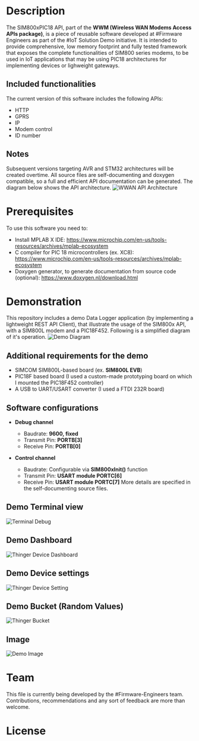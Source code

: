 # Description
The SIM800xPIC18 API, part of the **WWM (Wireless WAN Modems Access APIs package)**, is a piece of reusable software developed at #Firmware Engineers as part of the #IoT Solution Demo initiative.
It is intended to provide comprehensive, low memory footprint and fully tested framework that exposes the complete functionalities of SIM800 series modems, to be used in IoT applications that may be using PIC18 architectures for implementing devices or lighweight gateways.
## Included functionalities 
The current version of this software includes the following APIs:
- HTTP
- GPRS
- IP
- Modem control
- ID number
## Notes 
Subsequent versions targeting AVR and STM32 architectures will be created overtime. All source files are self-documenting and doxygen compatible, so a full and efficient API documentation can be generated. The diagram below shows the API architecture.
![WWAN API Architecture](https://user-images.githubusercontent.com/56833496/228084512-9d896a2e-55bf-46ae-9788-7c86f418de86.png)
# Prerequisites
To use this software you need to:
- Install MPLAB X IDE: https://www.microchip.com/en-us/tools-resources/archives/mplab-ecosystem
- C compiler for PIC 18 microcontrollers (ex. XC8): https://www.microchip.com/en-us/tools-resources/archives/mplab-ecosystem
- Doxygen generator, to generate documentation from source code (optional): https://www.doxygen.nl/download.html
# Demonstration
This repository includes a demo Data Logger application (by implementing a lightweight REST API Client), that illustrate the usage of the SIM800x API, with a SIM800L modem and a PIC18F452. Following is a simplified diagram of it's operation.
![Demo Diagram](https://user-images.githubusercontent.com/56833496/228093675-567eda01-144b-449e-a2c9-35b34626fe87.png)
## Additional requirements for the demo
- SIMCOM SIM800L-based board (ex. **SIM800L EVB**)
- PIC18F based board (I used a custom-made prototyping board on which I mounted the PIC18F452 controller)
- A USB to UART/USART converter (I used a FTDI 232R board) 
## Software configurations
- **Debug channel**
  * Baudrate: **9600, fixed**
  * Transmit Pin: **PORTB[3]**
  * Receive Pin: **PORTB[0]**
  
- **Control channel**
  * Baudrate: Configurable via **SIM800xInit()** function
  * Transmit Pin: **USART module PORTC[6]**
  * Receive Pin: **USART module PORTC[7]**
 More details are specified in the self-documenting source files. 
 ## Demo Terminal view
 ![Terminal Debug](https://user-images.githubusercontent.com/56833496/228094534-d637de5d-9469-4758-b524-35de17d43ce1.PNG)
 ## Demo Dashboard
 ![Thinger Device Dashboard](https://user-images.githubusercontent.com/56833496/228094586-e9fcad51-3d1c-4659-a562-272b869b74d9.PNG)
 ## Demo Device settings
 ![Thinger Device Setting](https://user-images.githubusercontent.com/56833496/228094601-8b6a0d82-ba32-4e89-ba74-f9ce380e7f39.PNG)
 ## Demo Bucket (Random Values)
 ![Thinger Bucket](https://user-images.githubusercontent.com/56833496/228094617-a2c5277d-f531-463f-9a83-45566c521523.PNG)
 ## Image
 ![Demo Image](https://user-images.githubusercontent.com/56833496/228095413-05870821-6217-4c71-a149-36a2648d7ade.jpg)
# Team
This file is currently being developed by the #Firmware-Engineers team. Contributions, recommendations and any sort of feedback are more than welcome.
# License






